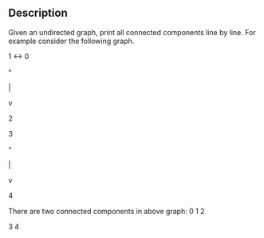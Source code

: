 ## Description

Given an undirected graph, print all connected components line by line. For example consider the following graph.

1 <-> 0

^

|

v

2





3

^

|

v

4



There are two connected components in above graph:
0 1 2

3 4
